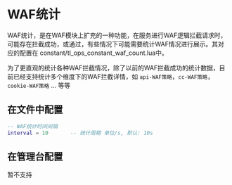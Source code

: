# WAF统计

WAF统计，是在WAF模块上扩充的一种功能，在服务进行WAF逻辑拦截请求时，可能存在拦截成功，或通过，有些情况下可能需要统计WAF情况进行展示。其对应的配置在 constant/tl_ops_constant_waf_count.lua中。

为了更直观的统计各种WAF拦截情况，除了以前的WAF拦截成功的统计数据，目前已经支持统计多个维度下的WAF拦截详情，如 `api-WAF策略`，`cc-WAF策略`，`cookie-WAF策略` ... 等等

## 在文件中配置

```lua
-- WAF统计时间间隔
interval = 10       -- 统计周期 单位/s, 默认: 10s
```

## 在管理台配置

暂不支持